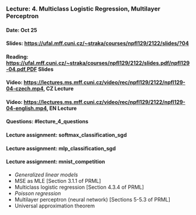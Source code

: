### Lecture: 4. Multiclass Logistic Regression, Multilayer Perceptron
#### Date: Oct 25
#### Slides: https://ufal.mff.cuni.cz/~straka/courses/npfl129/2122/slides/?04
#### Reading: https://ufal.mff.cuni.cz/~straka/courses/npfl129/2122/slides.pdf/npfl129-04.pdf,PDF Slides
#### Video: https://lectures.ms.mff.cuni.cz/video/rec/npfl129/2122/npfl129-04-czech.mp4, CZ Lecture
#### Video: https://lectures.ms.mff.cuni.cz/video/rec/npfl129/2122/npfl129-04-english.mp4, EN Lecture
#### Questions: #lecture_4_questions
#### Lecture assignment: softmax_classification_sgd
#### Lecture assignment: mlp_classification_sgd
#### Lecture assignment: mnist_competition

- _Generalized linear models_
- MSE as MLE [Section 3.1.1 of PRML]
- Multiclass logistic regression [Section 4.3.4 of PRML]
- _Poisson regression_
- Multilayer perceptron (neural network) [Sections 5-5.3 of PRML]
- Universal approximation theorem
